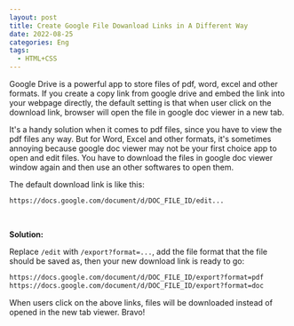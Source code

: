 ```yaml
---
layout: post
title: Create Google File Dowanload Links in A Different Way
date: 2022-08-25
categories: Eng
tags:
  - HTML+CSS
---
```


Google Drive is a powerful app to store files of pdf, word, excel and other formats. If you create a copy link from google drive and embed the link into your webpage directly, the default setting is that when user click on the download link, browser will open the file in google doc viewer in a new tab.

It's a handy solution when it comes to pdf files, since you have to view the pdf files any way. But for Word, Excel and other formats, it's sometimes annoying because google doc viewer may not be your first choice app to open and edit files. You have to download the files in google doc viewer window again and then use an other softwares to open them.

The default download link is like this:

`https://docs.google.com/document/d/DOC_FILE_ID/edit...`

<br>

**Solution:**

Replace `/edit` with `/export?format=...`, add the file format that the file should be saved as, then your new download link is ready to go:

```html
https://docs.google.com/document/d/DOC_FILE_ID/export?format=pdf
https://docs.google.com/document/d/DOC_FILE_ID/export?format=doc
```

When users click on the above links, files will be downloaded instead of opened in the new tab viewer. Bravo!

<br>
